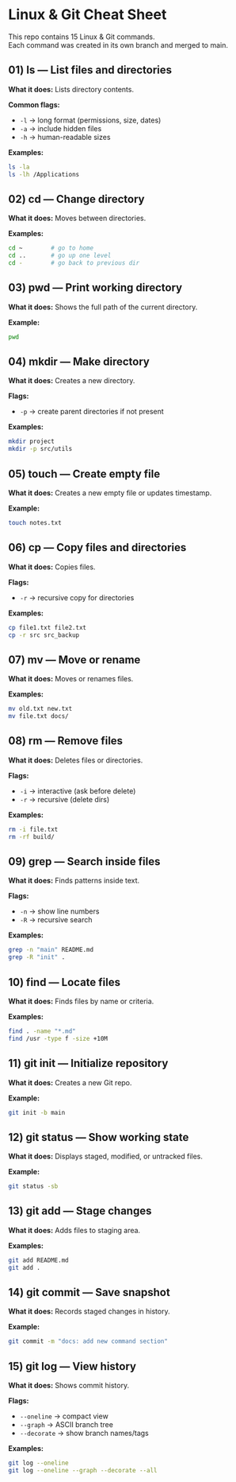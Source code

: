# Linux & Git Cheat Sheet

This repo contains 15 Linux & Git commands.  
Each command was created in its own branch and merged to main.

## 01) ls — List files and directories
**What it does:** Lists directory contents.

**Common flags:**
- `-l` → long format (permissions, size, dates)
- `-a` → include hidden files
- `-h` → human-readable sizes

**Examples:**
```bash
ls -la
ls -lh /Applications
```

## 02) cd — Change directory
**What it does:** Moves between directories.

**Examples:**
```bash
cd ~        # go to home
cd ..       # go up one level
cd -        # go back to previous dir
```

## 03) pwd — Print working directory
**What it does:** Shows the full path of the current directory.

**Example:**
```bash
pwd
```

## 04) mkdir — Make directory
**What it does:** Creates a new directory.

**Flags:**
- `-p` → create parent directories if not present

**Examples:**
```bash
mkdir project
mkdir -p src/utils
```

## 05) touch — Create empty file
**What it does:** Creates a new empty file or updates timestamp.

**Example:**
```bash
touch notes.txt
```

## 06) cp — Copy files and directories
**What it does:** Copies files.

**Flags:**
- `-r` → recursive copy for directories

**Examples:**
```bash
cp file1.txt file2.txt
cp -r src src_backup
```

## 07) mv — Move or rename
**What it does:** Moves or renames files.

**Examples:**
```bash
mv old.txt new.txt
mv file.txt docs/
```

## 08) rm — Remove files
**What it does:** Deletes files or directories.

**Flags:**
- `-i` → interactive (ask before delete)
- `-r` → recursive (delete dirs)

**Examples:**
```bash
rm -i file.txt
rm -rf build/
```

## 09) grep — Search inside files
**What it does:** Finds patterns inside text.

**Flags:**
- `-n` → show line numbers
- `-R` → recursive search

**Examples:**
```bash
grep -n "main" README.md
grep -R "init" .
```

## 10) find — Locate files
**What it does:** Finds files by name or criteria.

**Examples:**
```bash
find . -name "*.md"
find /usr -type f -size +10M
```

## 11) git init — Initialize repository
**What it does:** Creates a new Git repo.

**Example:**
```bash
git init -b main
```

## 12) git status — Show working state
**What it does:** Displays staged, modified, or untracked files.

**Example:**
```bash
git status -sb
```

## 13) git add — Stage changes
**What it does:** Adds files to staging area.

**Examples:**
```bash
git add README.md
git add .
```

## 14) git commit — Save snapshot
**What it does:** Records staged changes in history.

**Example:**
```bash
git commit -m "docs: add new command section"
```

## 15) git log — View history
**What it does:** Shows commit history.

**Flags:**
- `--oneline` → compact view
- `--graph` → ASCII branch tree
- `--decorate` → show branch names/tags

**Examples:**
```bash
git log --oneline
git log --oneline --graph --decorate --all
```

